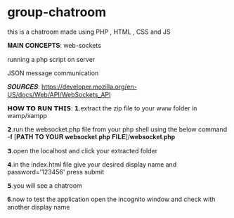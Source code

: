 # group-chatroom
this is a chatroom made using PHP , HTML , CSS and JS

𝐌𝐀𝐈𝐍 𝐂𝐎𝐍𝐂𝐄𝐏𝐓𝐒:
web-sockets

running a php script on server

JSON message communication

 

𝑺𝑶𝑼𝑹𝑪𝑬𝑺:
https://developer.mozilla.org/en-US/docs/Web/API/WebSockets_API



𝗛𝗢𝗪 𝗧𝗢 𝗥𝗨𝗡 𝗧𝗛𝗜𝗦:
𝟭.extract the zip file to your www folder in wamp/xampp

𝟮.run the websocket.php file from your php shell using the below command
-𝐟  [𝐏𝐀𝐓𝐇 𝐓𝐎 𝐘𝐎𝐔𝐑 𝐰𝐞𝐛𝐬𝐨𝐜𝐤𝐞𝐭.𝐩𝐡𝐩 𝐅𝐈𝐋𝐄]/𝐰𝐞𝐛𝐬𝐨𝐜𝐤𝐞𝐭.𝐩𝐡𝐩

𝟯.open the localhost and click your extracted folder

𝟰.in the index.html file give your desired display name and password='123456' press submit 

𝟱.you will see a chatroom

𝟔.now to test the application open the incognito window and check with another display name



